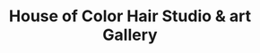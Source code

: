 ---
title: "House of Color Hair Studio & art Gallery"
url: /colorado-springs/house-of-color-hair-studio-and-art-gallery/
shop: hairdresser
---